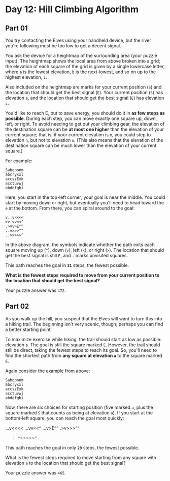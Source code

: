 # Day 12: Hill Climbing Algorithm

## Part 01

You try contacting the Elves using your handheld device, but the river you're
following must be too low to get a decent signal.

You ask the device for a heightmap of the surrounding area (your puzzle input).
The heightmap shows the local area from above broken into a grid; the elevation
of each square of the grid is given by a single lowercase letter, where `a` is
the lowest elevation, `b` is the next-lowest, and so on up to the highest
elevation, `z`.

Also included on the heightmap are marks for your current position (`S`) and the
location that should get the best signal (`E`). Your current position (`S`) has
elevation `a`, and the location that should get the best signal (`E`) has elevation
`z`.

You'd like to reach E, but to save energy, you should do it in **as few steps as
possible**. During each step, you can move exactly one square up, down, left, or
right. To avoid needing to get out your climbing gear, the elevation of the
destination square can be **at most one higher** than the elevation of your
current square; that is, if your current elevation is `m`, you could step to
elevation `n`, but not to elevation `o`. (This also means that the elevation of
the destination square can be much lower than the elevation of your current
square.)

For example:

```text
Sabqponm
abcryxxl
accszExk
acctuvwj
abdefghi
```

Here, you start in the top-left corner; your goal is near the middle. You could
start by moving down or right, but eventually you'll need to head toward the `e`
at the bottom. From there, you can spiral around to the goal:

```text
v..v<<<<
>v.vv<<^
.>vv>E^^
..v>>>^^
..>>>>>^
```

In the above diagram, the symbols indicate whether the path exits each square
moving up (`^`), down (`v`), left (`<`), or right (`>`). The location that
should get the best signal is still `E`, and `.` marks unvisited squares.

This path reaches the goal in **`31`** steps, the fewest possible.

**What is the fewest steps required to move from your current position to the
location that should get the best signal?**

Your puzzle answer was `472`.

## Part 02

As you walk up the hill, you suspect that the Elves will want to turn this into
a hiking trail. The beginning isn't very scenic, though; perhaps you can find a
better starting point.

To maximize exercise while hiking, the trail should start as low as possible:
elevation `a`. The goal is still the square marked `E`. However, the trail
should still be direct, taking the fewest steps to reach its goal. So, you'll
need to find the shortest path from **any square at elevation `a`** to the
square marked `E`.

Again consider the example from above:

```text
Sabqponm
abcryxxl
accszExk
acctuvwj
abdefghi
```

Now, there are six choices for starting position (five marked `a`, plus the
square marked `S` that counts as being at elevation `a`). If you start at the
bottom-left square, you can reach the goal most quickly:

...v<<<<
...vv<<^
...v>E^^
.>v>>>^^
>^>>>>>^

This path reaches the goal in only **`29`** steps, the fewest possible.

What is the fewest steps required to move starting from any square with
elevation `a` to the location that should get the best signal?

Your puzzle answer was `465`.
